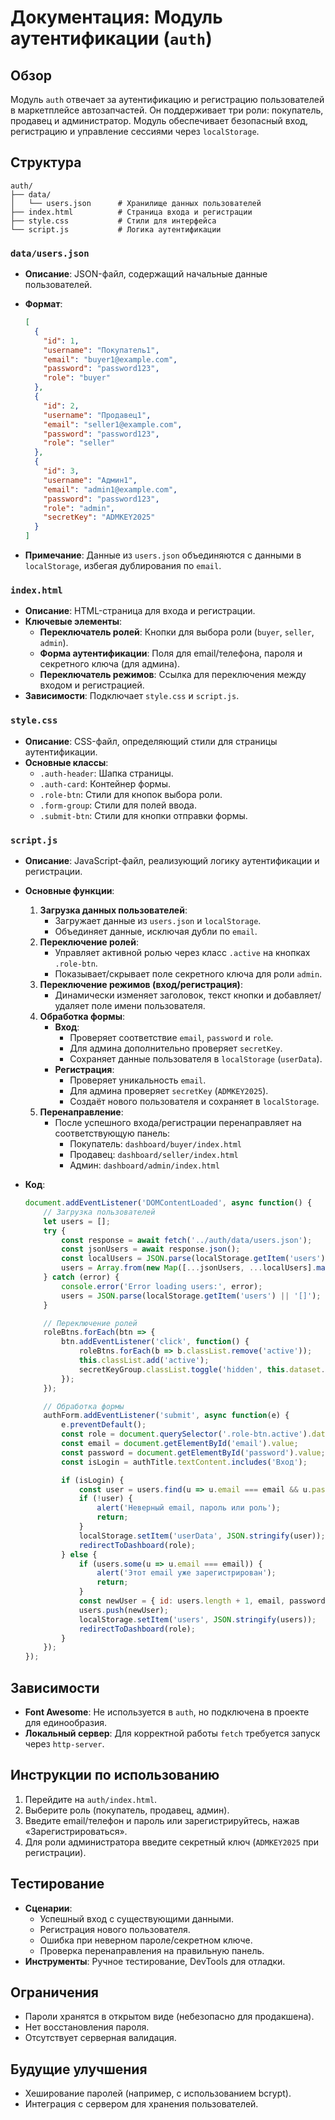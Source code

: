 # Документация: Модуль аутентификации (`auth`)

## Обзор

Модуль `auth` отвечает за аутентификацию и регистрацию пользователей в маркетплейсе автозапчастей. Он поддерживает три роли: покупатель, продавец и администратор. Модуль обеспечивает безопасный вход, регистрацию и управление сессиями через `localStorage`.

## Структура

```
auth/
├── data/
│   └── users.json      # Хранилище данных пользователей
├── index.html          # Страница входа и регистрации
├── style.css           # Стили для интерфейса
└── script.js           # Логика аутентификации
```

### `data/users.json`

- **Описание**: JSON-файл, содержащий начальные данные пользователей.
- **Формат**:

  ```json
  [
    {
      "id": 1,
      "username": "Покупатель1",
      "email": "buyer1@example.com",
      "password": "password123",
      "role": "buyer"
    },
    {
      "id": 2,
      "username": "Продавец1",
      "email": "seller1@example.com",
      "password": "password123",
      "role": "seller"
    },
    {
      "id": 3,
      "username": "Админ1",
      "email": "admin1@example.com",
      "password": "password123",
      "role": "admin",
      "secretKey": "ADMKEY2025"
    }
  ]
  ```
- **Примечание**: Данные из `users.json` объединяются с данными в `localStorage`, избегая дублирования по `email`.

### `index.html`

- **Описание**: HTML-страница для входа и регистрации.
- **Ключевые элементы**:
  - **Переключатель ролей**: Кнопки для выбора роли (`buyer`, `seller`, `admin`).
  - **Форма аутентификации**: Поля для email/телефона, пароля и секретного ключа (для админа).
  - **Переключатель режимов**: Ссылка для переключения между входом и регистрацией.
- **Зависимости**: Подключает `style.css` и `script.js`.

### `style.css`

- **Описание**: CSS-файл, определяющий стили для страницы аутентификации.
- **Основные классы**:
  - `.auth-header`: Шапка страницы.
  - `.auth-card`: Контейнер формы.
  - `.role-btn`: Стили для кнопок выбора роли.
  - `.form-group`: Стили для полей ввода.
  - `.submit-btn`: Стили для кнопки отправки формы.

### `script.js`

- **Описание**: JavaScript-файл, реализующий логику аутентификации и регистрации.

- **Основные функции**:

  1. **Загрузка данных пользователей**:
     - Загружает данные из `users.json` и `localStorage`.
     - Объединяет данные, исключая дубли по `email`.
  2. **Переключение ролей**:
     - Управляет активной ролью через класс `.active` на кнопках `.role-btn`.
     - Показывает/скрывает поле секретного ключа для роли `admin`.
  3. **Переключение режимов (вход/регистрация)**:
     - Динамически изменяет заголовок, текст кнопки и добавляет/удаляет поле имени пользователя.
  4. **Обработка формы**:
     - **Вход**:
       - Проверяет соответствие `email`, `password` и `role`.
       - Для админа дополнительно проверяет `secretKey`.
       - Сохраняет данные пользователя в `localStorage` (`userData`).
     - **Регистрация**:
       - Проверяет уникальность `email`.
       - Для админа проверяет `secretKey` (`ADMKEY2025`).
       - Создаёт нового пользователя и сохраняет в `localStorage`.
  5. **Перенаправление**:
     - После успешного входа/регистрации перенаправляет на соответствующую панель:
       - Покупатель: `dashboard/buyer/index.html`
       - Продавец: `dashboard/seller/index.html`
       - Админ: `dashboard/admin/index.html`

- **Код**:

  ```javascript
  document.addEventListener('DOMContentLoaded', async function() {
      // Загрузка пользователей
      let users = [];
      try {
          const response = await fetch('../auth/data/users.json');
          const jsonUsers = await response.json();
          const localUsers = JSON.parse(localStorage.getItem('users') || '[]');
          users = Array.from(new Map([...jsonUsers, ...localUsers].map(u => [u.email, u])).values());
      } catch (error) {
          console.error('Error loading users:', error);
          users = JSON.parse(localStorage.getItem('users') || '[]');
      }
  
      // Переключение ролей
      roleBtns.forEach(btn => {
          btn.addEventListener('click', function() {
              roleBtns.forEach(b => b.classList.remove('active'));
              this.classList.add('active');
              secretKeyGroup.classList.toggle('hidden', this.dataset.role !== 'admin');
          });
      });
  
      // Обработка формы
      authForm.addEventListener('submit', async function(e) {
          e.preventDefault();
          const role = document.querySelector('.role-btn.active').dataset.role;
          const email = document.getElementById('email').value;
          const password = document.getElementById('password').value;
          const isLogin = authTitle.textContent.includes('Вход');
  
          if (isLogin) {
              const user = users.find(u => u.email === email && u.password === password && u.role === role);
              if (!user) {
                  alert('Неверный email, пароль или роль');
                  return;
              }
              localStorage.setItem('userData', JSON.stringify(user));
              redirectToDashboard(role);
          } else {
              if (users.some(u => u.email === email)) {
                  alert('Этот email уже зарегистрирован');
                  return;
              }
              const newUser = { id: users.length + 1, email, password, role, ... };
              users.push(newUser);
              localStorage.setItem('users', JSON.stringify(users));
              redirectToDashboard(role);
          }
      });
  });
  ```

## Зависимости

- **Font Awesome**: Не используется в `auth`, но подключена в проекте для единообразия.
- **Локальный сервер**: Для корректной работы `fetch` требуется запуск через `http-server`.

## Инструкции по использованию

1. Перейдите на `auth/index.html`.
2. Выберите роль (покупатель, продавец, админ).
3. Введите email/телефон и пароль или зарегистрируйтесь, нажав «Зарегистрироваться».
4. Для роли администратора введите секретный ключ (`ADMKEY2025` при регистрации).

## Тестирование

- **Сценарии**:
  - Успешный вход с существующими данными.
  - Регистрация нового пользователя.
  - Ошибка при неверном пароле/секретном ключе.
  - Проверка перенаправления на правильную панель.
- **Инструменты**: Ручное тестирование, DevTools для отладки.

## Ограничения

- Пароли хранятся в открытом виде (небезопасно для продакшена).
- Нет восстановления пароля.
- Отсутствует серверная валидация.

## Будущие улучшения

- Хеширование паролей (например, с использованием bcrypt).
- Интеграция с сервером для хранения пользователей.
